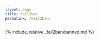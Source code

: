 ```yaml
---
layout: page
title: Fail2ban
permalink: /Fail2ban/
---
```



{% include_relative _fail2ban/banned.md %}
